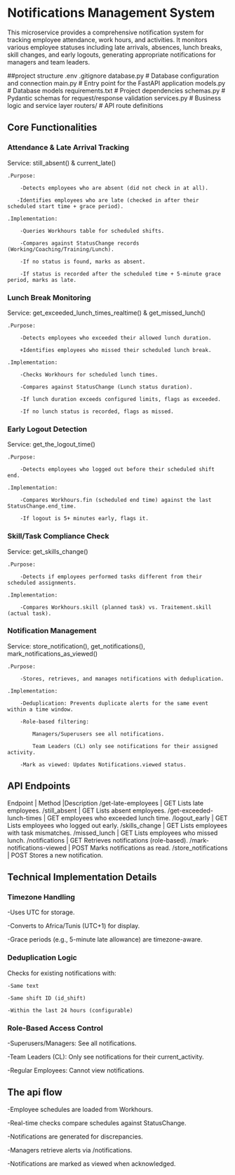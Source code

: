 # Notifications Management System

This microservice provides a comprehensive notification system for tracking employee attendance, work hours, and activities. It monitors various employee statuses including late arrivals, absences, lunch breaks, skill changes, and early logouts, generating appropriate notifications for managers and team leaders.


##project structure
.env
.gitignore
database.py          # Database configuration and connection
main.py              # Entry point for the FastAPI application
models.py            # Database models
requirements.txt     # Project dependencies
schemas.py           # Pydantic schemas for request/response validation
services.py          # Business logic and service layer
routers/             # API route definitions
## Core Functionalities


### Attendance & Late Arrival Tracking

Service: still_absent() & current_late()


    .Purpose:

        -Detects employees who are absent (did not check in at all).

       -Identifies employees who are late (checked in after their       scheduled start time + grace period).

    .Implementation:

        -Queries Workhours table for scheduled shifts.

        -Compares against StatusChange records (Working/Coaching/Training/Lunch).

        -If no status is found, marks as absent.

        -If status is recorded after the scheduled time + 5-minute grace period, marks as late.


### Lunch Break Monitoring

Service: get_exceeded_lunch_times_realtime() & get_missed_lunch()

    .Purpose:

        -Detects employees who exceeded their allowed lunch duration.

        +Identifies employees who missed their scheduled lunch break.

    .Implementation:

        -Checks Workhours for scheduled lunch times.

        -Compares against StatusChange (Lunch status duration).

        -If lunch duration exceeds configured limits, flags as exceeded.

        -If no lunch status is recorded, flags as missed.

### Early Logout Detection

Service: get_the_logout_time()

    .Purpose:

        -Detects employees who logged out before their scheduled shift end.

    .Implementation:

        -Compares Workhours.fin (scheduled end time) against the last StatusChange.end_time.

        -If logout is 5+ minutes early, flags it.

### Skill/Task Compliance Check

Service: get_skills_change()

    .Purpose:

        -Detects if employees performed tasks different from their scheduled assignments.

    .Implementation:

        -Compares Workhours.skill (planned task) vs. Traitement.skill (actual task).

### Notification Management

Service: store_notification(), get_notifications(), mark_notifications_as_viewed()

    .Purpose:

        -Stores, retrieves, and manages notifications with deduplication.

    .Implementation:

        -Deduplication: Prevents duplicate alerts for the same event within a time window.

        -Role-based filtering:

            Managers/Superusers see all notifications.

            Team Leaders (CL) only see notifications for their assigned activity.

        -Mark as viewed: Updates Notifications.viewed status.

## API Endpoints

Endpoint	               |  Method	   |Description
/get-late-employees	       |  GET	Lists late employees.
/still_absent	           |  GET	Lists absent employees.
/get-exceeded-lunch-times  |  GET	employees who exceeded lunch time.
/logout_early	           |  GET	Lists employees who logged out early.
/skills_change	           |  GET	Lists employees with task mismatches.
/missed_lunch	           |  GET	Lists employees who missed lunch.
/notifications	           |  GET	Retrieves notifications (role-based).
/mark-notifications-viewed |  POST	Marks notifications as read.
/store_notifications	   |  POST	Stores a new notification.


## Technical Implementation Details

### Timezone Handling

-Uses UTC for storage.

-Converts to Africa/Tunis (UTC+1) for display.

-Grace periods (e.g., 5-minute late allowance) are timezone-aware.

### Deduplication Logic
Checks for existing notifications with:

    -Same text

    -Same shift ID (id_shift)

    -Within the last 24 hours (configurable)

### Role-Based Access Control
-Superusers/Managers: See all notifications.

-Team Leaders (CL): Only see notifications for their current_activity.

-Regular Employees: Cannot view notifications.

## The api flow 

-Employee schedules are loaded from Workhours.

-Real-time checks compare schedules against StatusChange.

-Notifications are generated for discrepancies.

-Managers retrieve alerts via /notifications.

-Notifications are marked as viewed when acknowledged.
